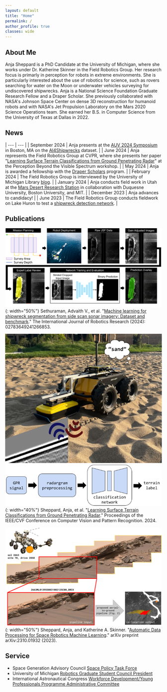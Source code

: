 ```yaml
---
layout: default
title: "Home"
permalink: /
author_profile: true
classes: wide
---
```


## About Me

Anja Sheppard is a PhD Candidate at the University of Michigan, where she works under Dr. Katherine Skinner in the Field Robotics Group. Her research focus is primarly in perception for robots in extreme environments. She is particularly interested about the use of robotics for science, such as rovers searching for water on the Moon or underwater vehicles surveying for undiscovered shipwrecks. Anja is a National Science Foundation Graduate Research Fellow and a Draper Scholar. She previously collaborated with NASA's Johnson Space Center on dense 3D reconstruction for humanoid robots and with NASA's Jet Propulsion Laboratory on the Mars 2020 Science Operations team. She earned her B.S. in Computer Science from the University of Texas at Dallas in 2022.


## News

| --- | --- |
| September 2024 | Anja presents at the [AUV 2024 Symposium](https://auv2024.sites.northeastern.edu/) in Boston, MA on the [AI4Shipwrecks](https://umfieldrobotics.github.io/ai4shipwrecks/) dataset. |
| June 2024  | Anja represents the Field Robotics Group at CVPR, where she presents her paper "[Learning Surface Terrain Classifications from Ground Penetrating Radar](https://openaccess.thecvf.com/content/CVPR2024W/PBVS/html/Sheppard_Learning_Surface_Terrain_Classifications_from_Ground_Penetrating_Radar_CVPRW_2024_paper.html)" at the Perception Beyond the Visible Spectrum workshop. |
| May 2024 | Anja is awarded a fellowship with the [Draper Scholars](https://www.draper.com/careers/scholar-program) program. |
| February 2024 | The Field Robotics Group is interviewed by the University of Michigan Library [blog](https://blogs.lib.umich.edu/bits-and-pieces/machine-learning-and-shipwrecks-interview-field-robotics-group). |
| January 2024 | Anja conducts field work in Utah at the [Mars Desert Research Station](https://news.mit.edu/2024/life-on-mars-together-0313) in collaboration with Duquesne University, Boston University, and MIT. |
| December 2023 | Anja advances to candidacy! |
| June 2023 | The Field Robotics Group conducts fieldwork on Lake Huron to test a [shipwreck detection network](https://www.youtube.com/watch?v=UtNK1Ite8no&t=1s). |

## Publications

![ai4shipwrecks_flowchart](/assets/images/ai4shipwrecks_flowchart.png){: width="50%"}
Sethuraman, Advaith V., et al. "[Machine learning for shipwreck segmentation from side scan sonar imagery: Dataset and benchmark](https://journals.sagepub.com/doi/full/10.1177/02783649241266853)." The International Journal of Robotics Research (2024): 02783649241266853.

![gpr_flowchart](/assets/images/gpr_flowchart.png){: width="40%"}
Sheppard, Anja, et al. "[Learning Surface Terrain Classifications from Ground Penetrating Radar](https://openaccess.thecvf.com/content/CVPR2024W/PBVS/html/Sheppard_Learning_Surface_Terrain_Classifications_from_Ground_Penetrating_Radar_CVPRW_2024_paper.html)." Proceedings of the IEEE/CVF Conference on Computer Vision and Pattern Recognition. 2024.

![colocation_flowchart](/assets/images/colocation_flowchart.png){: width="50%"}
Sheppard, Anja, and Katherine A. Skinner. "[Automatic Data Processing for Space Robotics Machine Learning](https://arxiv.org/abs/2310.01932)." arXiv preprint arXiv:2310.01932 (2023).

## Service

- Space Generation Advisory Council [Space Policy Task Force](https://spacegeneration.org/ncac-task-force)
- University of Michigan [Robotics Graduate Student Council President](https://robotics.umich.edu/academics/current-students/robotics-graduate-student-council/)
- International Astronautical Congress [Workforce Development/Young Professionals Programme Administrative Committee](https://www.iafastro.org/about/iaf-committees/administrative-committees/workforce-development-young-professionals-programme-committee-wd-ypp.html)
